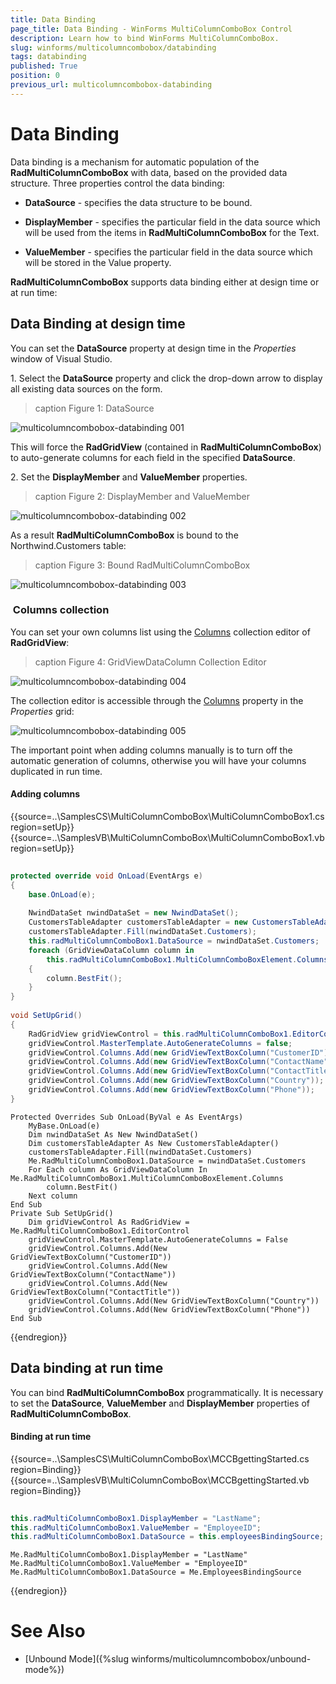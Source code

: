```yaml
---
title: Data Binding
page_title: Data Binding - WinForms MultiColumnComboBox Control
description: Learn how to bind WinForms MultiColumnComboBox.
slug: winforms/multicolumncombobox/databinding
tags: databinding
published: True
position: 0
previous_url: multicolumncombobox-databinding
---
```


# Data Binding

Data binding is a mechanism for automatic population of the **RadMultiColumnComboBox** with data, based on the provided data structure. Three properties control the data binding:

* __DataSource__ - specifies the data structure to be bound.       

* __DisplayMember__ - specifies the particular field in the data source which will be used from the items in **RadMultiColumnComboBox** for the Text.         

* __ValueMember__ - specifies the particular field in the data source which will be stored in the Value property.
          
**RadMultiColumnComboBox** supports data binding either at design time or at run time:

## Data Binding at design time

You can set the __DataSource__ property at design time in the *Properties* window of Visual Studio.

1\. Select the __DataSource__ property and click the drop-down arrow to display all existing data sources on the form.
 
>caption Figure 1: DataSource

![multicolumncombobox-databinding 001](images/multicolumncombobox-databinding001.png)

This will force the **RadGridView** (contained in **RadMultiColumnComboBox**) to auto-generate columns for each field in the specified **DataSource**. 

2\. Set the **DisplayMember** and **ValueMember** properties.

>caption Figure 2: DisplayMember and ValueMember

![multicolumncombobox-databinding 002](images/multicolumncombobox-databinding002.png)

As a result **RadMultiColumnComboBox** is bound to the Northwind.Customers table:

>caption Figure 3: Bound RadMultiColumnComboBox

![multicolumncombobox-databinding 003](images/multicolumncombobox-databinding003.png)

###  Columns collection

You can set your own columns list using the [Columns](https://docs.telerik.com/devtools/winforms/controls/gridview/columns/gridviewcolumn) collection editor of __RadGridView__:

>caption Figure 4: GridViewDataColumn Collection Editor

![multicolumncombobox-databinding 004](images/multicolumncombobox-databinding004.png)

The collection editor is accessible through the [Columns](https://docs.telerik.com/devtools/winforms/controls/gridview/columns/gridviewcolumn) property in the *Properties* grid: 

![multicolumncombobox-databinding 005](images/multicolumncombobox-databinding005.png)

The important point when adding columns manually is to turn off the automatic generation of columns, otherwise you will have your columns duplicated in run time.

#### Adding columns

{{source=..\SamplesCS\MultiColumnComboBox\MultiColumnComboBox1.cs region=setUp}} 
{{source=..\SamplesVB\MultiColumnComboBox\MultiColumnComboBox1.vb region=setUp}} 

````C#
    
protected override void OnLoad(EventArgs e)
{
    base.OnLoad(e);
    
    NwindDataSet nwindDataSet = new NwindDataSet();
    CustomersTableAdapter customersTableAdapter = new CustomersTableAdapter();
    customersTableAdapter.Fill(nwindDataSet.Customers);
    this.radMultiColumnComboBox1.DataSource = nwindDataSet.Customers;
    foreach (GridViewDataColumn column in
        this.radMultiColumnComboBox1.MultiColumnComboBoxElement.Columns)
    {
        column.BestFit();
    }
}
    
void SetUpGrid()
{
    RadGridView gridViewControl = this.radMultiColumnComboBox1.EditorControl;
    gridViewControl.MasterTemplate.AutoGenerateColumns = false;
    gridViewControl.Columns.Add(new GridViewTextBoxColumn("CustomerID"));
    gridViewControl.Columns.Add(new GridViewTextBoxColumn("ContactName"));
    gridViewControl.Columns.Add(new GridViewTextBoxColumn("ContactTitle"));
    gridViewControl.Columns.Add(new GridViewTextBoxColumn("Country"));
    gridViewControl.Columns.Add(new GridViewTextBoxColumn("Phone"));
}

````
````VB.NET
Protected Overrides Sub OnLoad(ByVal e As EventArgs)
    MyBase.OnLoad(e)
    Dim nwindDataSet As New NwindDataSet()
    Dim customersTableAdapter As New CustomersTableAdapter()
    customersTableAdapter.Fill(nwindDataSet.Customers)
    Me.RadMultiColumnComboBox1.DataSource = nwindDataSet.Customers
    For Each column As GridViewDataColumn In Me.RadMultiColumnComboBox1.MultiColumnComboBoxElement.Columns
        column.BestFit()
    Next column
End Sub
Private Sub SetUpGrid()
    Dim gridViewControl As RadGridView = Me.RadMultiColumnComboBox1.EditorControl
    gridViewControl.MasterTemplate.AutoGenerateColumns = False
    gridViewControl.Columns.Add(New GridViewTextBoxColumn("CustomerID"))
    gridViewControl.Columns.Add(New GridViewTextBoxColumn("ContactName"))
    gridViewControl.Columns.Add(New GridViewTextBoxColumn("ContactTitle"))
    gridViewControl.Columns.Add(New GridViewTextBoxColumn("Country"))
    gridViewControl.Columns.Add(New GridViewTextBoxColumn("Phone"))
End Sub

````

{{endregion}} 

## Data binding at run time

You can bind **RadMultiColumnComboBox** programmatically. It is necessary to set the **DataSource**, **ValueMember** and **DisplayMember** properties of **RadMultiColumnComboBox**.

#### Binding at run time

{{source=..\SamplesCS\MultiColumnComboBox\MCCBgettingStarted.cs region=Binding}} 
{{source=..\SamplesVB\MultiColumnComboBox\MCCBgettingStarted.vb region=Binding}} 

````C#
            
this.radMultiColumnComboBox1.DisplayMember = "LastName";
this.radMultiColumnComboBox1.ValueMember = "EmployeeID";
this.radMultiColumnComboBox1.DataSource = this.employeesBindingSource;

````
````VB.NET
Me.RadMultiColumnComboBox1.DisplayMember = "LastName"
Me.RadMultiColumnComboBox1.ValueMember = "EmployeeID"
Me.RadMultiColumnComboBox1.DataSource = Me.EmployeesBindingSource

````

{{endregion}} 

# See Also

* [Unbound Mode]({%slug winforms/multicolumncombobox/unbound-mode%})	

